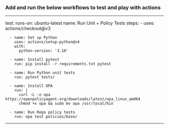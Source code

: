 ### Add and run the below workflows to test and play with actions

---
  test:
    runs-on: ubuntu-latest
    name: Run Unit + Policy Tests
    steps:
      - uses: actions/checkout@v3

      - name: Set up Python
        uses: actions/setup-python@v4
        with:
          python-version: '3.10'

      - name: Install pytest
        run: pip install -r requirements.txt pytest

      - name: Run Python unit tests
        run: pytest tests/

      - name: Install OPA
        run: |
          curl -L -o opa https://openpolicyagent.org/downloads/latest/opa_linux_amd64
          chmod +x opa && sudo mv opa /usr/local/bin

      - name: Run Rego policy tests
        run: opa test policies/base/

---
